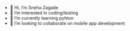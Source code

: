 - 👋 Hi, I’m Sneha Zagade
- 👀 I’m interested in coding/testing 
- 🌱 I’m currently learning pyhton
- 💞️ I’m looking to collaborate on mobile app development 


<!---
Snehaz-09/Snehaz-09 is a ✨ special ✨ repository because its `README.md` (this file) appears on your GitHub profile.
You can click the Preview link to take a look at your changes.
--->
